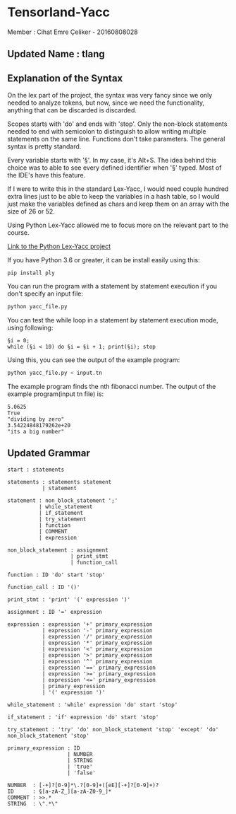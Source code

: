# Tensorland-Yacc

Member : Cihat Emre Çeliker - 20160808028

## Updated Name : tlang

## Explanation of the Syntax

On the lex part of the project, the syntax was very fancy since we only needed to analyze tokens, but now, since we need the functionality, anything that can be discarded is discarded.

Scopes starts with 'do' and ends with 'stop'. Only the non-block statements needed to end with semicolon to distinguish to allow writing multiple statements on the same line. Functions don't take parameters. The general syntax is pretty standard. 

Every variable starts with '§'. In my case, it's Alt+S. The idea behind this choice was to able to see every defined identifier when '§' typed. Most of the IDE's have this feature.

If I were to write this in the standard Lex-Yacc, I would need couple hundred extra lines just to be able to keep the variables in a hash table, so I would just make the variables defined as chars and keep them on an array with the size of 26 or 52.

Using Python Lex-Yacc allowed me to focus more on the relevant part to the course.  

[Link to the Python Lex-Yacc project](https://github.com/dabeaz/ply)

If you have Python 3.6 or greater, it can be install easily using this:
```
pip install ply
```
You can run the program with a statement by statement execution if you don't specify an input file:
```bash
python yacc_file.py
```
You can test the while loop in a statement by statement execution mode, using following:
```
§i = 0;
while (§i < 10) do §i = §i + 1; print(§i); stop
```
Using this, you can see the output of the example program:
```bash
python yacc_file.py < input.tn
```
The example program finds the nth fibonacci number. The output of the example program(input tn file) is:
```
5.0625
True
"dividing by zero"
3.54224848179262e+20
"its a big number"
```

## Updated Grammar
```
start : statements

statements : statements statement
           | statement

statement : non_block_statement ';'
          | while_statement
          | if_statement
          | try_statement
          | function
          | COMMENT
          | expression

non_block_statement : assignment
                    | print_stmt
                    | function_call

function : ID 'do' start 'stop'

function_call : ID '()'

print_stmt : 'print' '(' expression ')'

assignment : ID '=' expression

expression : expression '+' primary_expression
           | expression '-' primary_expression
           | expression '/' primary_expression
           | expression '*' primary_expression
           | expression '<' primary_expression
           | expression '>' primary_expression
           | expression '^' primary_expression
           | expression '==' primary_expression
           | expression '>=' primary_expression
           | expression '<=' primary_expression
           | primary_expression
           | '(' expression ')'

while_statement : 'while' expression 'do' start 'stop'

if_statement : 'if' expression 'do' start 'stop'

try_statement : 'try' 'do' non_block_statement 'stop' 'except' 'do' non_block_statement 'stop'

primary_expression : ID
                   | NUMBER
                   | STRING
                   | 'true'
                   | 'false'

NUMBER  : [-+]?[0-9]*\.?[0-9]+([eE][-+]?[0-9]+)?
ID      : §[a-zA-Z_][a-zA-Z0-9_]*
COMMENT : >>.*
STRING  : \".*\"
```